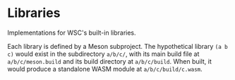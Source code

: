 # Libraries

Implementations for WSC's built-in libraries.

Each library is defined by a Meson subproject.
The hypothetical library `(a b c)` would exist in the subdirectory `a/b/c/`,
with its main build file at `a/b/c/meson.build`
and its build directory at `a/b/c/build`.
When built, it would produce a standalone WASM module at `a/b/c/build/c.wasm`.
